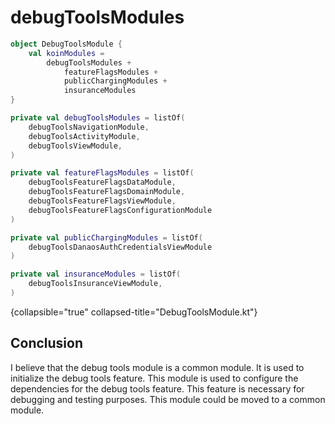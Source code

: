 # debugToolsModules

```Kotlin
object DebugToolsModule {
    val koinModules =
        debugToolsModules +
            featureFlagsModules +
            publicChargingModules +
            insuranceModules
}

private val debugToolsModules = listOf(
    debugToolsNavigationModule,
    debugToolsActivityModule,
    debugToolsViewModule,
)

private val featureFlagsModules = listOf(
    debugToolsFeatureFlagsDataModule,
    debugToolsFeatureFlagsDomainModule,
    debugToolsFeatureFlagsViewModule,
    debugToolsFeatureFlagsConfigurationModule
)

private val publicChargingModules = listOf(
    debugToolsDanaosAuthCredentialsViewModule
)

private val insuranceModules = listOf(
    debugToolsInsuranceViewModule,
)
```
{collapsible="true" collapsed-title="DebugToolsModule.kt"} 


## Conclusion
I believe that the debug tools module is a common module. 
It is used to initialize the debug tools feature. This module is used to configure the dependencies for the debug tools feature. This feature is necessary for debugging and testing purposes. 
This module could be moved to a common module.
